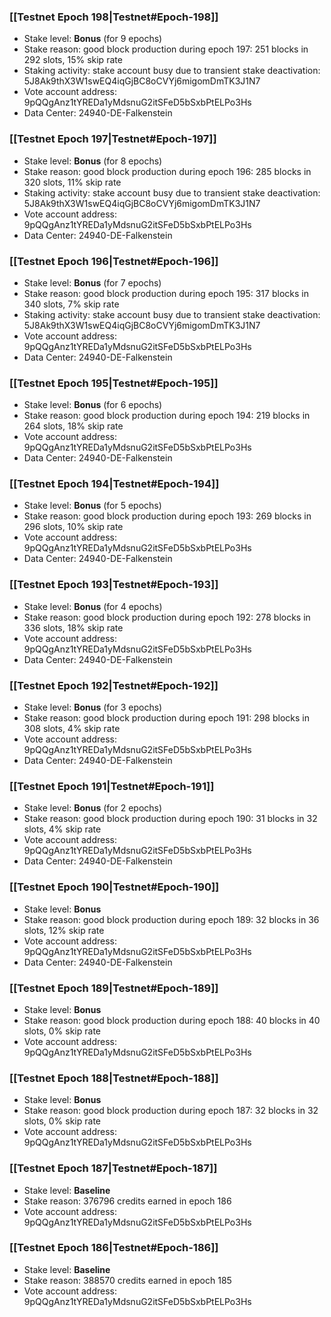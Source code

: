 ### [[Testnet Epoch 198|Testnet#Epoch-198]]
* Stake level: **Bonus** (for 9 epochs)
* Stake reason: good block production during epoch 197: 251 blocks in 292 slots, 15% skip rate
* Staking activity: stake account busy due to transient stake deactivation: 5J8Ak9thX3W1swEQ4iqGjBC8oCVYj6migomDmTK3J1N7
* Vote account address: 9pQQgAnz1tYREDa1yMdsnuG2itSFeD5bSxbPtELPo3Hs
* Data Center: 24940-DE-Falkenstein
### [[Testnet Epoch 197|Testnet#Epoch-197]]
* Stake level: **Bonus** (for 8 epochs)
* Stake reason: good block production during epoch 196: 285 blocks in 320 slots, 11% skip rate
* Staking activity: stake account busy due to transient stake deactivation: 5J8Ak9thX3W1swEQ4iqGjBC8oCVYj6migomDmTK3J1N7
* Vote account address: 9pQQgAnz1tYREDa1yMdsnuG2itSFeD5bSxbPtELPo3Hs
* Data Center: 24940-DE-Falkenstein
### [[Testnet Epoch 196|Testnet#Epoch-196]]
* Stake level: **Bonus** (for 7 epochs)
* Stake reason: good block production during epoch 195: 317 blocks in 340 slots, 7% skip rate
* Staking activity: stake account busy due to transient stake deactivation: 5J8Ak9thX3W1swEQ4iqGjBC8oCVYj6migomDmTK3J1N7
* Vote account address: 9pQQgAnz1tYREDa1yMdsnuG2itSFeD5bSxbPtELPo3Hs
* Data Center: 24940-DE-Falkenstein
### [[Testnet Epoch 195|Testnet#Epoch-195]]
* Stake level: **Bonus** (for 6 epochs)
* Stake reason: good block production during epoch 194: 219 blocks in 264 slots, 18% skip rate
* Vote account address: 9pQQgAnz1tYREDa1yMdsnuG2itSFeD5bSxbPtELPo3Hs
* Data Center: 24940-DE-Falkenstein
### [[Testnet Epoch 194|Testnet#Epoch-194]]
* Stake level: **Bonus** (for 5 epochs)
* Stake reason: good block production during epoch 193: 269 blocks in 296 slots, 10% skip rate
* Vote account address: 9pQQgAnz1tYREDa1yMdsnuG2itSFeD5bSxbPtELPo3Hs
* Data Center: 24940-DE-Falkenstein
### [[Testnet Epoch 193|Testnet#Epoch-193]]
* Stake level: **Bonus** (for 4 epochs)
* Stake reason: good block production during epoch 192: 278 blocks in 336 slots, 18% skip rate
* Vote account address: 9pQQgAnz1tYREDa1yMdsnuG2itSFeD5bSxbPtELPo3Hs
* Data Center: 24940-DE-Falkenstein
### [[Testnet Epoch 192|Testnet#Epoch-192]]
* Stake level: **Bonus** (for 3 epochs)
* Stake reason: good block production during epoch 191: 298 blocks in 308 slots, 4% skip rate
* Vote account address: 9pQQgAnz1tYREDa1yMdsnuG2itSFeD5bSxbPtELPo3Hs
* Data Center: 24940-DE-Falkenstein
### [[Testnet Epoch 191|Testnet#Epoch-191]]
* Stake level: **Bonus** (for 2 epochs)
* Stake reason: good block production during epoch 190: 31 blocks in 32 slots, 4% skip rate
* Vote account address: 9pQQgAnz1tYREDa1yMdsnuG2itSFeD5bSxbPtELPo3Hs
* Data Center: 24940-DE-Falkenstein
### [[Testnet Epoch 190|Testnet#Epoch-190]]
* Stake level: **Bonus**
* Stake reason: good block production during epoch 189: 32 blocks in 36 slots, 12% skip rate
* Vote account address: 9pQQgAnz1tYREDa1yMdsnuG2itSFeD5bSxbPtELPo3Hs
* Data Center: 24940-DE-Falkenstein
### [[Testnet Epoch 189|Testnet#Epoch-189]]
* Stake level: **Bonus**
* Stake reason: good block production during epoch 188: 40 blocks in 40 slots, 0% skip rate
* Vote account address: 9pQQgAnz1tYREDa1yMdsnuG2itSFeD5bSxbPtELPo3Hs
### [[Testnet Epoch 188|Testnet#Epoch-188]]
* Stake level: **Bonus**
* Stake reason: good block production during epoch 187: 32 blocks in 32 slots, 0% skip rate
* Vote account address: 9pQQgAnz1tYREDa1yMdsnuG2itSFeD5bSxbPtELPo3Hs
### [[Testnet Epoch 187|Testnet#Epoch-187]]
* Stake level: **Baseline**
* Stake reason: 376796 credits earned in epoch 186
* Vote account address: 9pQQgAnz1tYREDa1yMdsnuG2itSFeD5bSxbPtELPo3Hs
### [[Testnet Epoch 186|Testnet#Epoch-186]]
* Stake level: **Baseline**
* Stake reason: 388570 credits earned in epoch 185
* Vote account address: 9pQQgAnz1tYREDa1yMdsnuG2itSFeD5bSxbPtELPo3Hs